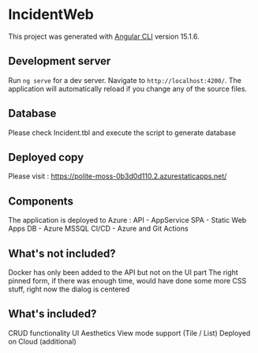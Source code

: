 # IncidentWeb

This project was generated with [Angular CLI](https://github.com/angular/angular-cli) version 15.1.6.

## Development server

Run `ng serve` for a dev server. Navigate to `http://localhost:4200/`. The application will automatically reload if you change any of the source files.


## Database

Please check Incident.tbl and execute the script to generate database

## Deployed copy
Please visit : https://polite-moss-0b3d0d110.2.azurestaticapps.net/

## Components
The application is deployed to Azure :
API - AppService
SPA - Static Web Apps
DB - Azure MSSQL
CI/CD - Azure and Git Actions

## What's not included?
Docker has only been added to the API but not on the UI part
The right pinned form, if there was enough time, would have done some more CSS stuff, right now the dialog is centered

## What's included?
CRUD functionality
UI Aesthetics
View mode support (Tile / List)
Deployed on Cloud (additional)


